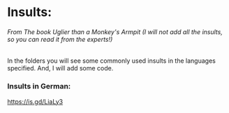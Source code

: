 # Insults:
###### From The book _Uglier than a Monkey's Armpit_ (I will not add all the insults, so you can read it from the experts!)
In the folders you will see some commonly used insults in the languages specified. And, I will add some code.
### Insults in German:
https://is.gd/LiaLy3
